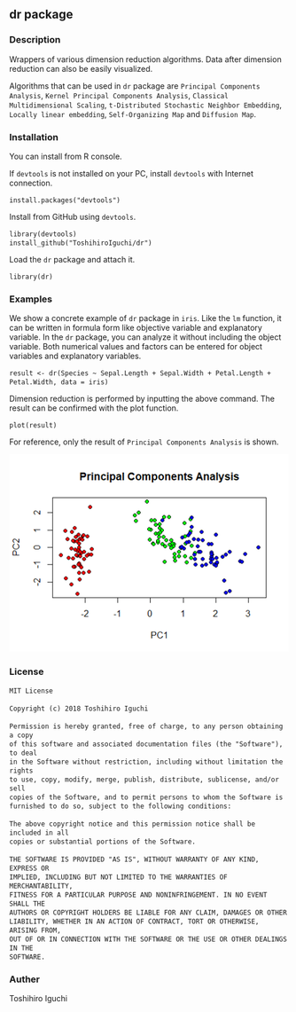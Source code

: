## dr package

### Description
Wrappers of various dimension reduction algorithms. Data after dimension reduction can also be easily visualized.

Algorithms that can be used in `dr` package are `Principal Components Analysis`, `Kernel Principal Components Analysis`, `Classical Multidimensional Scaling`, `t-Distributed Stochastic Neighbor Embedding`, `Locally linear embedding`, `Self-Organizing Map` and `Diffusion Map`.

### Installation
You can install from R console.

If `devtools` is not installed on your PC, install `devtools` with Internet connection.

    install.packages("devtools")

Install from GitHub using `devtools`.
    
    library(devtools)
    install_github("ToshihiroIguchi/dr")

Load the `dr` package and attach it.

    library(dr)


### Examples
We show a concrete example of `dr` package in `iris`.
Like the `lm` function, it can be written in formula form like objective variable and explanatory variable.
In the `dr` package, you can analyze it without including the object variable.
Both numerical values and factors can be entered for object variables and explanatory variables.

    result <- dr(Species ~ Sepal.Length + Sepal.Width + Petal.Length + Petal.Width, data = iris)

Dimension reduction is performed by inputting the above command.
The result can be confirmed with the plot function.

    plot(result)

For reference, only the result of `Principal Components Analysis` is shown.

![PCA](plot_pca.png)


### License 

```
MIT License

Copyright (c) 2018 Toshihiro Iguchi

Permission is hereby granted, free of charge, to any person obtaining a copy
of this software and associated documentation files (the "Software"), to deal
in the Software without restriction, including without limitation the rights
to use, copy, modify, merge, publish, distribute, sublicense, and/or sell
copies of the Software, and to permit persons to whom the Software is
furnished to do so, subject to the following conditions:

The above copyright notice and this permission notice shall be included in all
copies or substantial portions of the Software.

THE SOFTWARE IS PROVIDED "AS IS", WITHOUT WARRANTY OF ANY KIND, EXPRESS OR
IMPLIED, INCLUDING BUT NOT LIMITED TO THE WARRANTIES OF MERCHANTABILITY,
FITNESS FOR A PARTICULAR PURPOSE AND NONINFRINGEMENT. IN NO EVENT SHALL THE
AUTHORS OR COPYRIGHT HOLDERS BE LIABLE FOR ANY CLAIM, DAMAGES OR OTHER
LIABILITY, WHETHER IN AN ACTION OF CONTRACT, TORT OR OTHERWISE, ARISING FROM,
OUT OF OR IN CONNECTION WITH THE SOFTWARE OR THE USE OR OTHER DEALINGS IN THE
SOFTWARE.
```

### Auther
Toshihiro Iguchi
